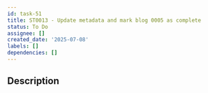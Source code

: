 ```yaml
---
id: task-51
title: ST0013 - Update metadata and mark blog 0005 as complete
status: To Do
assignee: []
created_date: '2025-07-08'
labels: []
dependencies: []
---
```


## Description
